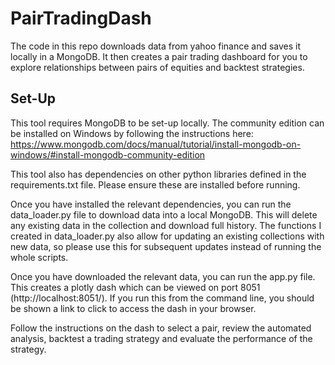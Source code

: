 # PairTradingDash
The code in this repo downloads data from yahoo finance and saves it locally in a MongoDB.
It then creates a pair trading dashboard for you to explore relationships between pairs of equities and backtest strategies.



## Set-Up

This tool requires MongoDB to be set-up locally.
The community edition can be installed on Windows by following the instructions here: https://www.mongodb.com/docs/manual/tutorial/install-mongodb-on-windows/#install-mongodb-community-edition

This tool also has dependencies on other python libraries defined in the requirements.txt file. Please ensure these are installed before running.

Once you have installed the relevant dependencies, you can run the data_loader.py file to download data into a local MongoDB.
This will delete any existing data in the collection and download full history.
The functions I created in data_loader.py also allow for updating an existing collections with new data, so please use this for subsequent updates instead of running the whole scripts.

Once you have downloaded the relevant data, you can run the app.py file.
This creates a plotly dash which can be viewed on port 8051 (http://localhost:8051/).
If you run this from the command line, you should be shown a link to click to access the dash in your browser.

Follow the instructions on the dash to select a pair, review the automated analysis, backtest a trading strategy and evaluate the performance of the strategy.